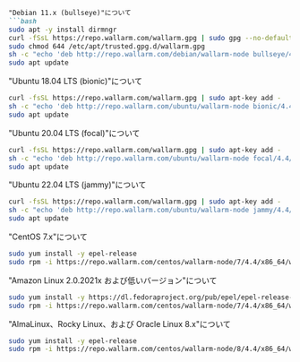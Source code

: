 ```markdown
"Debian 11.x (bullseye)"について
```bash
sudo apt -y install dirmngr
curl -fSsL https://repo.wallarm.com/wallarm.gpg | sudo gpg --no-default-keyring --keyring gnupg-ring:/etc/apt/trusted.gpg.d/wallarm.gpg --import
sudo chmod 644 /etc/apt/trusted.gpg.d/wallarm.gpg
sh -c "echo 'deb http://repo.wallarm.com/debian/wallarm-node bullseye/4.4/' | sudo tee /etc/apt/sources.list.d/wallarm.list"
sudo apt update
```
"Ubuntu 18.04 LTS (bionic)"について
```bash
curl -fsSL https://repo.wallarm.com/wallarm.gpg | sudo apt-key add -
sh -c "echo 'deb http://repo.wallarm.com/ubuntu/wallarm-node bionic/4.4/' | sudo tee /etc/apt/sources.list.d/wallarm.list"
sudo apt update
```
"Ubuntu 20.04 LTS (focal)"について
```bash
curl -fsSL https://repo.wallarm.com/wallarm.gpg | sudo apt-key add -
sh -c "echo 'deb http://repo.wallarm.com/ubuntu/wallarm-node focal/4.4/' | sudo tee /etc/apt/sources.list.d/wallarm.list"
sudo apt update
```
"Ubuntu 22.04 LTS (jammy)"について
```bash
curl -fsSL https://repo.wallarm.com/wallarm.gpg | sudo apt-key add -
sh -c "echo 'deb http://repo.wallarm.com/ubuntu/wallarm-node jammy/4.4/' | sudo tee /etc/apt/sources.list.d/wallarm.list"
sudo apt update
```
"CentOS 7.x"について
```bash
sudo yum install -y epel-release
sudo rpm -i https://repo.wallarm.com/centos/wallarm-node/7/4.4/x86_64/wallarm-node-repo-4.4-0.el7.noarch.rpm
```
"Amazon Linux 2.0.2021x および低いバージョン"について
```bash
sudo yum install -y https://dl.fedoraproject.org/pub/epel/epel-release-latest-7.noarch.rpm
sudo rpm -i https://repo.wallarm.com/centos/wallarm-node/7/4.4/x86_64/wallarm-node-repo-4.4-0.el7.noarch.rpm
```
"AlmaLinux、Rocky Linux、および Oracle Linux 8.x"について
```bash
sudo yum install -y epel-release
sudo rpm -i https://repo.wallarm.com/centos/wallarm-node/8/4.4/x86_64/wallarm-node-repo-4.4-0.el8.noarch.rpm
```
```